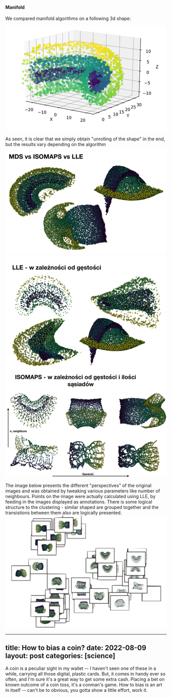 #### Manifold

We compared manifold algorithms on a following 3d shape:

![](images/m5.png)

As seen, it is clear that we simply obtain "unrolling of the shape" in the end, but
the results vary depending on the algorithm
![](images/m4.png)
![](images/m3.png)
![](images/m2.png)

The image below presents the different "perspectives" of the original images
and was obtained by tweaking various parameters like number of neighbours.
Points on the image were actually calculated using LLE, by feeding in the images displayed
as annotations. There is some logical structure to the clustering - similar shaped are grouped together and
the transistions between them also are logically presented.
![](images/m1.png)


---
title: How to bias a coin?
date: 2022-08-09
layout: post 
categories: [science]
---

A coin is a peculiar sight in my wallet -- I haven't seen one of these in a while, carrying all those digital, plastic cards.
But, it comes in handy ever so often, and I'm sure it's a great way to get some extra cash. Placing a bet on known outcome of a coin toss, it's a conman's game.
How to bias is an art in itself -- can't be to obvious, you gotta show a little effort, work it. 